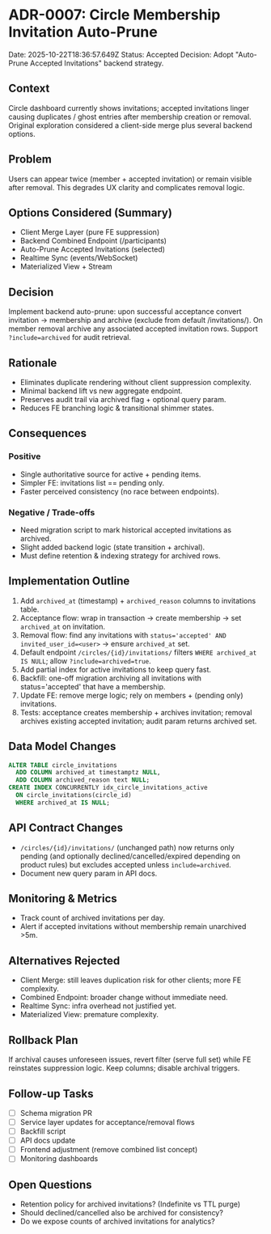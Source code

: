 # ADR-0007: Circle Membership Invitation Auto-Prune

Date: 2025-10-22T18:36:57.649Z
Status: Accepted
Decision: Adopt "Auto-Prune Accepted Invitations" backend strategy.

## Context
Circle dashboard currently shows invitations; accepted invitations linger causing duplicates / ghost entries after membership creation or removal. Original exploration considered a client-side merge plus several backend options.

## Problem
Users can appear twice (member + accepted invitation) or remain visible after removal. This degrades UX clarity and complicates removal logic.

## Options Considered (Summary)
- Client Merge Layer (pure FE suppression)
- Backend Combined Endpoint (/participants)
- Auto-Prune Accepted Invitations (selected)
- Realtime Sync (events/WebSocket)
- Materialized View + Stream

## Decision
Implement backend auto-prune: upon successful acceptance convert invitation → membership and archive (exclude from default /invitations/). On member removal archive any associated accepted invitation rows. Support `?include=archived` for audit retrieval.

## Rationale
- Eliminates duplicate rendering without client suppression complexity.
- Minimal backend lift vs new aggregate endpoint.
- Preserves audit trail via archived flag + optional query param.
- Reduces FE branching logic & transitional shimmer states.

## Consequences
### Positive
- Single authoritative source for active + pending items.
- Simpler FE: invitations list == pending only.
- Faster perceived consistency (no race between endpoints).

### Negative / Trade-offs
- Need migration script to mark historical accepted invitations as archived.
- Slight added backend logic (state transition + archival).
- Must define retention & indexing strategy for archived rows.

## Implementation Outline
1. Add `archived_at` (timestamp) + `archived_reason` columns to invitations table.
2. Acceptance flow: wrap in transaction → create membership → set `archived_at` on invitation.
3. Removal flow: find any invitations with `status='accepted' AND invited_user_id=<user>` → ensure `archived_at` set.
4. Default endpoint `/circles/{id}/invitations/` filters `WHERE archived_at IS NULL`; allow `?include=archived=true`.
5. Add partial index for active invitations to keep query fast.
6. Backfill: one-off migration archiving all invitations with status='accepted' that have a membership.
7. Update FE: remove merge logic; rely on members + (pending only) invitations.
8. Tests: acceptance creates membership + archives invitation; removal archives existing accepted invitation; audit param returns archived set.

## Data Model Changes
```sql
ALTER TABLE circle_invitations
  ADD COLUMN archived_at timestamptz NULL,
  ADD COLUMN archived_reason text NULL;
CREATE INDEX CONCURRENTLY idx_circle_invitations_active
  ON circle_invitations(circle_id)
  WHERE archived_at IS NULL;
```

## API Contract Changes
- `/circles/{id}/invitations/` (unchanged path) now returns only pending (and optionally declined/cancelled/expired depending on product rules) but excludes accepted unless `include=archived`.
- Document new query param in API docs.

## Monitoring & Metrics
- Track count of archived invitations per day.
- Alert if accepted invitations without membership remain unarchived >5m.

## Alternatives Rejected
- Client Merge: still leaves duplication risk for other clients; more FE complexity.
- Combined Endpoint: broader change without immediate need.
- Realtime Sync: infra overhead not justified yet.
- Materialized View: premature complexity.

## Rollback Plan
If archival causes unforeseen issues, revert filter (serve full set) while FE reinstates suppression logic. Keep columns; disable archival triggers.

## Follow-up Tasks
- [ ] Schema migration PR
- [ ] Service layer updates for acceptance/removal flows
- [ ] Backfill script
- [ ] API docs update
- [ ] Frontend adjustment (remove combined list concept)
- [ ] Monitoring dashboards

## Open Questions
- Retention policy for archived invitations? (Indefinite vs TTL purge)
- Should declined/cancelled also be archived for consistency?
- Do we expose counts of archived invitations for analytics?

